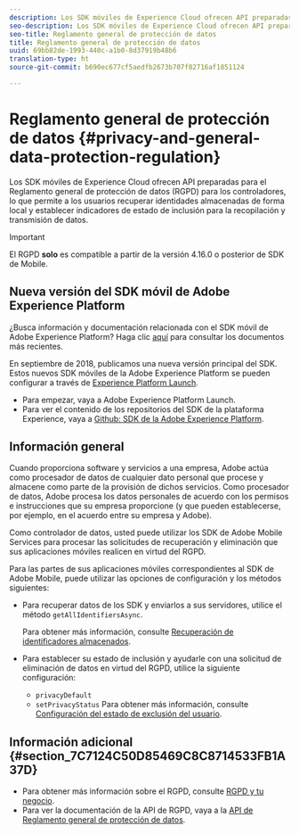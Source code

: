 ```yaml
---
description: Los SDK móviles de Experience Cloud ofrecen API preparadas para el Reglamento general de protección de datos (RGPD) para los controladores, lo que permite a los usuarios recuperar identidades almacenadas de forma local y establecer indicadores de estado de inclusión para la recopilación y transmisión de datos.
seo-description: Los SDK móviles de Experience Cloud ofrecen API preparadas para el Reglamento general de protección de datos (RGPD) para los controladores, lo que permite a los usuarios recuperar identidades almacenadas de forma local y establecer indicadores de estado de inclusión para la recopilación y transmisión de datos.
seo-title: Reglamento general de protección de datos
title: Reglamento general de protección de datos
uuid: 69bb82de-1993-440c-a1b0-8d37919b48b6
translation-type: ht
source-git-commit: b690ec677cf5aedfb2673b707f82716af1851124

---
```



# Reglamento general de protección de datos {#privacy-and-general-data-protection-regulation}

Los SDK móviles de Experience Cloud ofrecen API preparadas para el Reglamento general de protección de datos (RGPD) para los controladores, lo que permite a los usuarios recuperar identidades almacenadas de forma local y establecer indicadores de estado de inclusión para la recopilación y transmisión de datos.

>[!IMPORTANT]
>
>El RGPD **solo** es compatible a partir de la versión 4.16.0 o posterior de SDK de Mobile.

## Nueva versión del SDK móvil de Adobe Experience Platform

¿Busca información y documentación relacionada con el SDK móvil de Adobe Experience Platform? Haga clic [aquí](https://aep-sdks.gitbook.io/docs/) para consultar los documentos más recientes.

En septiembre de 2018, publicamos una nueva versión principal del SDK. Estos nuevos SDK móviles de la Adobe Experience Platform se pueden configurar a través de [Experience Platform Launch](https://www.adobe.com/es/experience-platform/launch.html).

* Para empezar, vaya a Adobe Experience Platform Launch.
* Para ver el contenido de los repositorios del SDK de la plataforma Experience, vaya a [Github: SDK de la Adobe Experience Platform](https://github.com/Adobe-Marketing-Cloud/acp-sdks).

## Información general

Cuando proporciona software y servicios a una empresa, Adobe actúa como procesador de datos de cualquier dato personal que procese y almacene como parte de la provisión de dichos servicios. Como procesador de datos, Adobe procesa los datos personales de acuerdo con los permisos e instrucciones que su empresa proporcione (y que pueden establecerse, por ejemplo, en el acuerdo entre su empresa y Adobe).

Como controlador de datos, usted puede utilizar los SDK de Adobe Mobile Services para procesar las solicitudes de recuperación y eliminación que sus aplicaciones móviles realicen en virtud del RGPD.

Para las partes de sus aplicaciones móviles correspondientes al SDK de Adobe Mobile, puede utilizar las opciones de configuración y los métodos siguientes:

* Para recuperar datos de los SDK y enviarlos a sus servidores, utilice el método `getAllIdentifiersAsync`.

   Para obtener más información, consulte [Recuperación de identificadores almacenados](/help/ios/c-mob-privacy-gdpr-ios/c-mob-gdpr-ret-stored-ids-ios.md).

* Para establecer su estado de inclusión y ayudarle con una solicitud de eliminación de datos en virtud del RGPD, utilice la siguiente configuración:

   * `privacyDefault`
   * `setPrivacyStatus`
   Para obtener más información, consulte [Configuración del estado de exclusión del usuario](/help/ios/c-mob-privacy-gdpr-ios/privacy.md).

## Información adicional {#section_7C7124C50D85469C8C8714533FB1A37D}

* Para obtener más información sobre el RGPD, consulte [RGPD y tu negocio](https://www.adobe.com/es/privacy/general-data-protection-regulation.html).
* Para ver la documentación de la API de RGPD, vaya a la [API de Reglamento general de protección de datos](https://adobe.io/apis/cloudplatform/gdpr.html).


